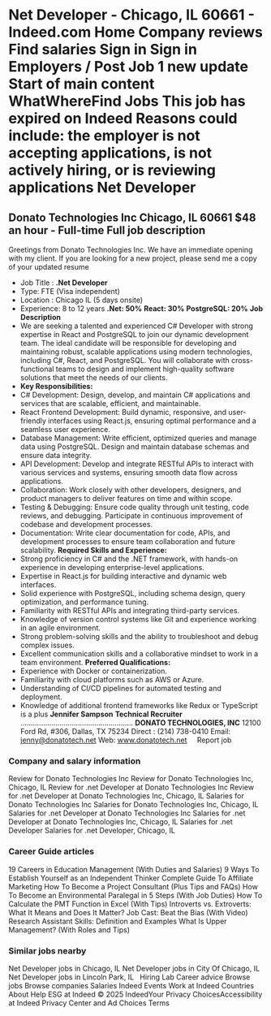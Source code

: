Net Developer - Chicago, IL 60661 - Indeed.com
Home
Company reviews
Find salaries
Sign in
Sign in
Employers / Post Job
1 new update
Start of main content
WhatWhereFind Jobs
This job has expired on Indeed
Reasons could include: the employer is not accepting applications, is not actively hiring, or is reviewing applications
Net Developer
=============
Donato Technologies Inc
Chicago, IL 60661
$48 an hour - Full-time
Full job description
--------------------
Greetings from Donato Technologies Inc.
We have an immediate opening with my client. If you are looking for a new project, please send me a copy of your updated resume
* Job Title : **.Net Developer**
* Type: FTE (Visa independent)
* Location : Chicago IL (5 days onsite)
* Experience: 8 to 12 years
**.Net: 50%**
**React: 30%**
**PostgreSQL: 20%**
**Job Description**
* We are seeking a talented and experienced C# Developer with strong expertise in React and PostgreSQL to join our dynamic development team. The ideal candidate will be responsible for developing and maintaining robust, scalable applications using modern technologies, including C#, React, and PostgreSQL. You will collaborate with cross-functional teams to design and implement high-quality software solutions that meet the needs of our clients.
* **Key Responsibilities:**
* C# Development: Design, develop, and maintain C# applications and services that are scalable, efficient, and maintainable.
* React Frontend Development: Build dynamic, responsive, and user-friendly interfaces using React.js, ensuring optimal performance and a seamless user experience.
* Database Management: Write efficient, optimized queries and manage data using PostgreSQL. Design and maintain database schemas and ensure data integrity.
* API Development: Develop and integrate RESTful APIs to interact with various services and systems, ensuring smooth data flow across applications.
* Collaboration: Work closely with other developers, designers, and product managers to deliver features on time and within scope.
* Testing & Debugging: Ensure code quality through unit testing, code reviews, and debugging. Participate in continuous improvement of codebase and development processes.
* Documentation: Write clear documentation for code, APIs, and development processes to ensure team collaboration and future scalability.
**Required Skills and Experience:**
* Strong proficiency in C# and the .NET framework, with hands-on experience in developing enterprise-level applications.
* Expertise in React.js for building interactive and dynamic web interfaces.
* Solid experience with PostgreSQL, including schema design, query optimization, and performance tuning.
* Familiarity with RESTful APIs and integrating third-party services.
* Knowledge of version control systems like Git and experience working in an agile environment.
* Strong problem-solving skills and the ability to troubleshoot and debug complex issues.
* Excellent communication skills and a collaborative mindset to work in a team environment.
**Preferred Qualifications:**
* Experience with Docker or containerization.
* Familiarity with cloud platforms such as AWS or Azure.
* Understanding of CI/CD pipelines for automated testing and deployment.
* Knowledge of additional frontend frameworks like Redux or TypeScript is a plus
**Jennifer Sampson**
**Technical Recruiter**
.......................................................
**DONATO TECHNOLOGIES, INC**
12100 Ford Rd, #306, Dallas, TX 75234
Direct : (214) 738-0410
Email: jenny@donatotech.net
Web: www.donatotech.net
&nbsp;
&nbsp;
Report job
### Company and salary information
Review for Donato Technologies Inc
Review for Donato Technologies Inc, Chicago, IL
Review for .net Developer at Donato Technologies Inc
Review for .net Developer at Donato Technologies Inc, Chicago, IL
Salaries for Donato Technologies Inc
Salaries for Donato Technologies Inc, Chicago, IL
Salaries for .net Developer at Donato Technologies Inc
Salaries for .net Developer at Donato Technologies Inc, Chicago, IL
Salaries for .net Developer
Salaries for .net Developer, Chicago, IL
&nbsp;
### Career Guide articles
19 Careers in Education Management (With Duties and Salaries)
9 Ways To Establish Yourself as an Independent Thinker
Complete Guide To Affiliate Marketing
How To Become a Project Consultant (Plus Tips and FAQs)
How To Become an Environmental Paralegal in 5 Steps (With Job Duties)
How To Calculate the PMT Function in Excel (With Tips)
Introverts vs. Extroverts: What It Means and Does It Matter?
Job Cast: Beat the Bias (With Video)
Research Assistant Skills: Definition and Examples
What Is Upper Management? (With Roles and Tips)
&nbsp;
### Similar jobs nearby
Net Developer jobs in Chicago, IL
Net Developer jobs in City Of Chicago, IL
Net Developer jobs in Lincoln Park, IL
&nbsp;
Hiring Lab Career advice Browse jobs Browse companies Salaries Indeed Events Work at Indeed Countries About Help ESG at Indeed
© 2025 IndeedYour Privacy ChoicesAccessibility at Indeed Privacy Center and Ad Choices Terms